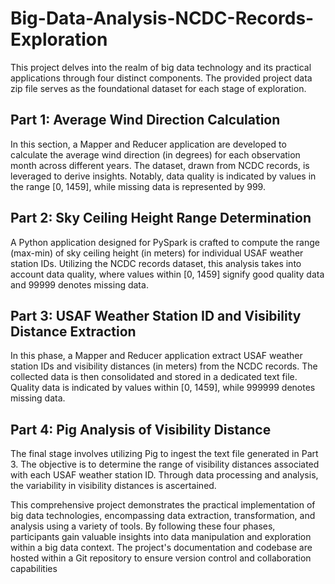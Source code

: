 # Big-Data-Analysis-NCDC-Records-Exploration
This project delves into the realm of big data technology and its practical applications through four distinct components. The provided project data zip file serves as the foundational dataset for each stage of exploration.

## Part 1: Average Wind Direction Calculation
In this section, a Mapper and Reducer application are developed to calculate the average wind direction (in degrees) for each observation month across different years. The dataset, drawn from NCDC records, is leveraged to derive insights. Notably, data quality is indicated by values in the range [0, 1459], while missing data is represented by 999.

## Part 2: Sky Ceiling Height Range Determination
A Python application designed for PySpark is crafted to compute the range (max-min) of sky ceiling height (in meters) for individual USAF weather station IDs. Utilizing the NCDC records dataset, this analysis takes into account data quality, where values within [0, 1459] signify good quality data and 99999 denotes missing data.

## Part 3: USAF Weather Station ID and Visibility Distance Extraction
In this phase, a Mapper and Reducer application extract USAF weather station IDs and visibility distances (in meters) from the NCDC records. The collected data is then consolidated and stored in a dedicated text file. Quality data is indicated by values within [0, 1459], while 999999 denotes missing data.

## Part 4: Pig Analysis of Visibility Distance
The final stage involves utilizing Pig to ingest the text file generated in Part 3. The objective is to determine the range of visibility distances associated with each USAF weather station ID. Through data processing and analysis, the variability in visibility distances is ascertained.

This comprehensive project demonstrates the practical implementation of big data technologies, encompassing data extraction, transformation, and analysis using a variety of tools. By following these four phases, participants gain valuable insights into data manipulation and exploration within a big data context. The project's documentation and codebase are hosted within a Git repository to ensure version control and collaboration capabilities
